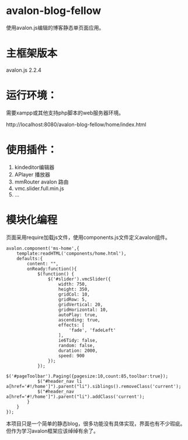 # avalon-blog-fellow
使用avalon.js编辑的博客静态单页面应用。

# 主框架版本
  avalon.js  2.2.4

# 运行环境：
  需要xampp或其他支持php脚本的web服务器环境。
  
  http://localhost:8080/avalon-blog-fellow/home/index.html

# 使用插件：
  1. kindeditor编辑器
  2. APlayer 播放器
  3. mmRouter avalon 路由
  4. vmc.slider.full.min.js
  5. ...
  
# 模块化编程
  页面采用require加载js文件，使用components.js文件定义avalon组件。
  
    avalon.component('ms-home',{
        template:readHTML('components/home.html'),
        defaults:{
            content: "",
            onReady:function(){
                $(function() {
                    $('#slider').vmcSlider({
                        width: 750,
                        height: 350,
                        gridCol: 10,
                        gridRow: 5,
                        gridVertical: 20,
                        gridHorizontal: 10,
                        autoPlay: true,
                        ascending: true,
                        effects: [
                            'fade', 'fadeLeft'
                        ],
                        ie6Tidy: false,
                        random: false,
                        duration: 2000,
                        speed: 900
                    });
                });
                $('#pageToolbar').Paging({pagesize:10,count:85,toolbar:true});
                $("#header_nav li a[href='#!/home']").parent("li").siblings().removeClass('current');
                $("#header_nav a[href='#!/home']").parent("li").addClass('current');
            }
        }
    });

本项目只是一个简单的静态blog，很多功能没有具体实现，界面也有不少瑕疵。但作为学习avalon框架应该绰绰有余了。
